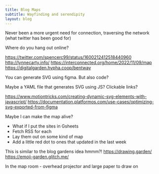 ```yaml
---
title: Blog Maps
subtitle: Wayfinding and serendipity
layout: blog
---
```


Never been a more urgent need for connection, traversing the network (what twitter has been good for)

Where do you hang out online?

https://twitter.com/spencerc99/status/1600212412518440960
http://lynnecarty.info/
https://interconnected.org/home/2022/11/09/map
https://digitalgarden.hypha.coop/bentway

You can generate SVG using figma. But also code?

Maybe a YAML file that generates SVG using JS? Clickable links?

https://www.motiontricks.com/creating-dynamic-svg-elements-with-javascript/
https://documentation.platformos.com/use-cases/optimizing-svg-exported-from-figma

Maybe I can make the map alive?
- What if I put the sites in Gsheets
- Fetch RSS for each
- Lay them out on some kind of map
- Add a little red dot to ones that updated in the last week

This is similar to the blog gardens idea hmmm?!
https://drawing.garden/
https://emoji-garden.glitch.me/

In the map room - overhead projector and large paper to draw on